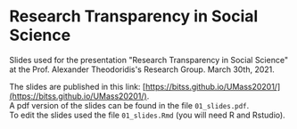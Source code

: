 # Research Transparency in Social Science

Slides used for the presentation "Research Transparency in Social Science" at the Prof. Alexander Theodoridis's Research Group. March 30th, 2021.  

The slides are published in this link: [https://bitss.github.io/UMass20201/](https://bitss.github.io/UMass20201/).   
A pdf version of the slides can be found in the file `01_slides.pdf`.  
To edit the slides used the file `01_slides.Rmd` (you will need R and Rstudio).   
